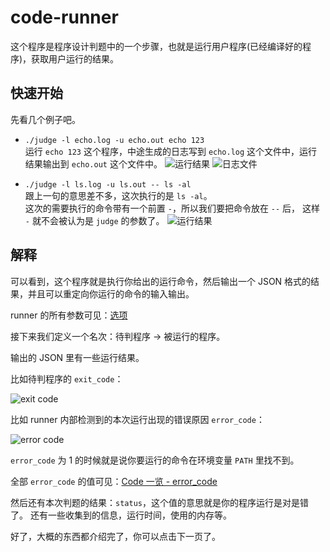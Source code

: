 # code-runner

这个程序是程序设计判题中的一个步骤，也就是运行用户程序(已经编译好的程序)，获取用户运行的结果。

## 快速开始

先看几个例子吧。

- `./judge -l echo.log -u echo.out echo 123`  
  运行 `echo 123` 这个程序，中途生成的日志写到 `echo.log` 这个文件中，运行结果输出到 `echo.out` 这个文件中。 
  ![运行结果](https://i.loli.net/2021/03/14/tPcryONFHsfJWmi.png)
  ![日志文件](https://i.loli.net/2021/03/14/8kHslmaZJiywEB2.png)

- `./judge -l ls.log -u ls.out -- ls -al`  
  跟上一句的意思差不多，这次执行的是 `ls -al`。  
  这次的需要执行的命令带有一个前置 `-`，所以我们要把命令放在 `--` 后，
  这样 `-` 就不会被认为是 `judge` 的参数了。
  ![运行结果](https://i.loli.net/2021/03/19/8jBZuodeKMzaEbi.png)

## 解释

可以看到，这个程序就是执行你给出的运行命令，然后输出一个 JSON 格式的结果，并且可以重定向你运行的命令的输入输出。

runner 的所有参数可见：[选项](./opts.md)

接下来我们定义一个名次：待判程序 -> 被运行的程序。

输出的 JSON 里有一些运行结果。

比如待判程序的 `exit_code`：

![exit code](https://i.loli.net/2021/03/19/SMOzWy9fIF47kw6.png)

比如 runner 内部检测到的本次运行出现的错误原因 `error_code`：

![error code](https://i.loli.net/2021/03/19/FCGcNsmTRk6zQte.png)

`error_code` 为 1 的时候就是说你要运行的命令在环境变量 `PATH` 里找不到。

全部 `error_code` 的值可见：[Code 一览 - error_code](/every-code/#error_code)

然后还有本次判题的结果：`status`，这个值的意思就是你的程序运行是对是错了。
还有一些收集到的信息，运行时间，使用的内存等。

好了，大概的东西都介绍完了，你可以点击下一页了。
